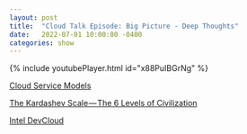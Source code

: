 ```yaml
---
layout: post
title:  "Cloud Talk Episode: Big Picture - Deep Thoughts"
date:   2022-07-01 10:00:00 -0400
categories: show
--- 
```

{% include youtubePlayer.html id="x88PuIBGrNg" %}

[Cloud Service Models](https://www.intel.com/content/www/us/en/cloud-computing/as-a-service.html)

[The Kardashev Scale — The 6 Levels of Civilization](https://aarohilakhera.medium.com/the-kardashev-scale-the-6-levels-of-civilization-bc30fdc670da)

[Intel DevCloud](https://www.intel.com/content/www/us/en/developer/tools/devcloud/overview.html)